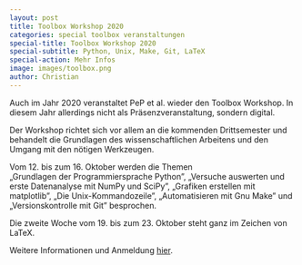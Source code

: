```yaml
---
layout: post
title: Toolbox Workshop 2020
categories: special toolbox veranstaltungen
special-title: Toolbox Workshop 2020
special-subtitle: Python, Unix, Make, Git, LaTeX
special-action: Mehr Infos
image: images/toolbox.png
author: Christian
---
```


Auch im Jahr 2020 veranstaltet PeP et al. wieder den Toolbox Workshop.
In diesem Jahr allerdings nicht als Präsenzveranstaltung, sondern digital.

Der Workshop richtet sich vor allem an die kommenden Drittsemester
und behandelt die Grundlagen des wissenschaftlichen Arbeitens
und den Umgang mit den nötigen Werkzeugen.

Vom 12. bis zum 16. Oktober werden die Themen  
„Grundlagen der Programmiersprache Python”, „Versuche auswerten und erste Datenanalyse mit NumPy und SciPy”, „Grafiken erstellen mit matplotlib”, „Die Unix-Kommandozeile”, „Automatisieren mit Gnu Make” und „Versionskontrolle mit Git” besprochen.

Die zweite Woche vom 19. bis zum 23. Oktober steht ganz im Zeichen von LaTeX.

Weitere Informationen und Anmeldung [hier](http://toolbox.pep-dortmund.org).
